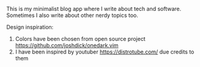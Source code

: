 This is my minimalist blog app where I write about tech and software.  
Sometimes I also write about other nerdy topics too. 
  
Design inspiration:  
1. Colors have been chosen from open source project https://github.com/joshdick/onedark.vim
2. I have been inspired by youtuber https://distrotube.com/ due credits to them

